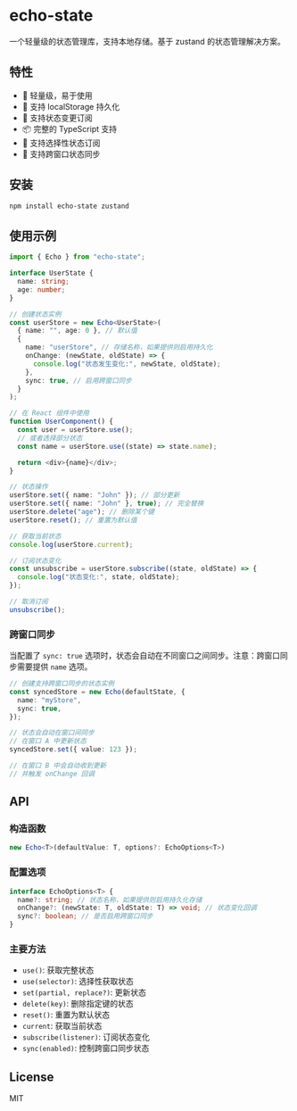# echo-state

一个轻量级的状态管理库，支持本地存储。基于 zustand 的状态管理解决方案。

## 特性

- 🚀 轻量级，易于使用
- 💾 支持 localStorage 持久化
- 🔄 支持状态变更订阅
- 📦 完整的 TypeScript 支持
- 🎯 支持选择性状态订阅
- 🔄 支持跨窗口状态同步

## 安装

```bash
npm install echo-state zustand
```

## 使用示例

```typescript
import { Echo } from "echo-state";

interface UserState {
  name: string;
  age: number;
}

// 创建状态实例
const userStore = new Echo<UserState>(
  { name: "", age: 0 }, // 默认值
  {
    name: "userStore", // 存储名称，如果提供则启用持久化
    onChange: (newState, oldState) => {
      console.log("状态发生变化:", newState, oldState);
    },
    sync: true, // 启用跨窗口同步
  }
);

// 在 React 组件中使用
function UserComponent() {
  const user = userStore.use();
  // 或者选择部分状态
  const name = userStore.use((state) => state.name);

  return <div>{name}</div>;
}

// 状态操作
userStore.set({ name: "John" }); // 部分更新
userStore.set({ name: "John" }, true); // 完全替换
userStore.delete("age"); // 删除某个键
userStore.reset(); // 重置为默认值

// 获取当前状态
console.log(userStore.current);

// 订阅状态变化
const unsubscribe = userStore.subscribe((state, oldState) => {
  console.log("状态变化:", state, oldState);
});

// 取消订阅
unsubscribe();
```

### 跨窗口同步

当配置了 `sync: true` 选项时，状态会自动在不同窗口之间同步。注意：跨窗口同步需要提供 `name` 选项。

```typescript
// 创建支持跨窗口同步的状态实例
const syncedStore = new Echo(defaultState, {
  name: "myStore",
  sync: true,
});

// 状态会自动在窗口间同步
// 在窗口 A 中更新状态
syncedStore.set({ value: 123 });

// 在窗口 B 中会自动收到更新
// 并触发 onChange 回调
```

## API

### 构造函数

```typescript
new Echo<T>(defaultValue: T, options?: EchoOptions<T>)
```

### 配置选项

```typescript
interface EchoOptions<T> {
  name?: string; // 状态名称，如果提供则启用持久化存储
  onChange?: (newState: T, oldState: T) => void; // 状态变化回调
  sync?: boolean; // 是否启用跨窗口同步
}
```

### 主要方法

- `use()`: 获取完整状态
- `use(selector)`: 选择性获取状态
- `set(partial, replace?)`: 更新状态
- `delete(key)`: 删除指定键的状态
- `reset()`: 重置为默认状态
- `current`: 获取当前状态
- `subscribe(listener)`: 订阅状态变化
- `sync(enabled)`: 控制跨窗口同步状态

## License

MIT
